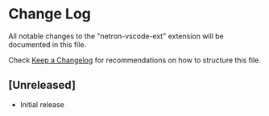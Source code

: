 # Change Log

All notable changes to the "netron-vscode-ext" extension will be documented in this file.

Check [Keep a Changelog](http://keepachangelog.com/) for recommendations on how to structure this file.

## [Unreleased]

- Initial release